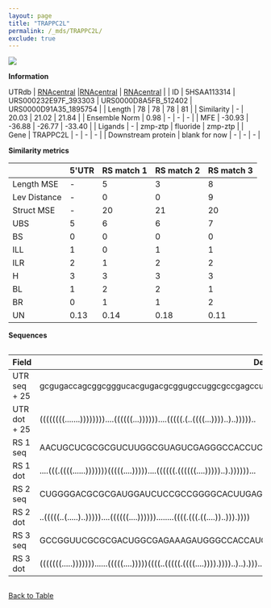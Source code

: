 ```yaml
---
layout: page
title: "TRAPPC2L"
permalink: /_mds/TRAPPC2L/
exclude: true
---
```




![](../../alns_9.28.22/aln_5HSAA113314_0.974.png?raw=true)


**Information**
<div style="overflow-x:auto;" markdown="block>
| | 5'UTR       | RS match 1   | RS match 2  | RS match 3 |
| ---- | ----------- | ----------- | ----------- | ----------- |
| Link | <a href="http://utrdb.ba.itb.cnr.it/getutr/5HSAA113314/1" target="_blank" rel="noopener noreferrer">UTRdb</a>   | <a href="https://rnacentral.org/rna/URS000232E97F/393303" target="_blank" rel="noopener noreferrer">RNAcentral</a>     |<a href="https://rnacentral.org/rna/URS0000D8A5FB/512402" target="_blank" rel="noopener noreferrer">RNAcentral</a>  | <a href="https://rnacentral.org/rna/URS0000D91A35/1895754" target="_blank" rel="noopener noreferrer">RNAcentral</a>   |
| ID | 5HSAA113314     | URS000232E97F_393303     | URS0000D8A5FB_512402     | URS0000D91A35_1895754     |
| Length | 78     |  78    | 78   |  81    |
| Similarity | - | 20.03 | 21.02 | 21.84 |
| Ensemble Norm | 0.98 | - | - | - |
| MFE | -30.93 | -36.88 | -26.77 | -33.40 |
| Ligands | - | zmp-ztp | fluoride | zmp-ztp |
| Gene | TRAPPC2L | - | - | - |
| Downstream protein | blank for now    |    -    | -  | - |
</div>

**Similarity metrics**

| | 5'UTR       | RS match 1   | RS match 2  | RS match 3 |
| ---- | ----------- | ----------- | ----------- | ----------- |
| Length MSE | - | 5 | 3 | 8 |
| Lev Distance | - | 0 | 0 | 9 |
| Struct MSE | - | 20 | 21 | 20 |
| UBS| 5 | 6 | 6 | 7 |
| BS | 0 | 0 | 0 | 0 |
| ILL | 1 | 0 | 1 | 1 |
| ILR | 2 | 1 | 2 | 2 |
| H | 3 | 3 | 3 | 3 |
| BL | 1 | 2 | 2 | 1 |
| BR | 0 | 1 | 1 | 2 |
| UN | 0.13 | 0.14 | 0.18 | 0.11 |

**Sequences**


<div style="overflow-x:auto;">

<table>
<colgroup>
<col width="30%" />
<col width="70%" />
</colgroup>
<thead>
<tr class="header">
<th>Field</th>
<th>Description</th>
</tr>
</thead>
<tbody>
<tr>
<td markdown="span">UTR seq + 25 </td>
<td markdown="span"> gcgugaccagcggcgggucacgugacgcggugccuggcgccgagccucccaagATGAGAAGATCTCCGCAATGGGGAA </td>
</tr>
<tr>
<td markdown="span">UTR dot + 25  </td>
<td markdown="span"> ((((((((.......))))))))....((((((...))))))....(((((.(..((((...))))..)..)))))..
</td>
</tr>


<tr>
<td markdown="span">RS 1 seq </td>
<td markdown="span"> AACUGCUCGCGCGUCUUGGCGUAGUCGAGGGCCACCUCGUAGGCGGCGCGCGCGAUGCCGAUCGCCUGGGCGCCGACG
</td>
</tr>


<tr>
<td markdown="span">RS 1 dot </td>
<td markdown="span"> ....(((.((((......)))))))(((((....)))))....((((((.((((((....)))))..).))))))...
</td>
</tr>


<tr>
<td markdown="span">RS 2 seq </td>
<td markdown="span"> CUGGGGACGCGCGAUGGAUCUCCGCCGGGGCACUUGAGUGCCCAAACCGCCGUUCUGGCUGAUGGUUCCUGCCCGGAC
</td>
</tr>


<tr>
<td markdown="span">RS 2 dot </td>
<td markdown="span"> ..(((((..(.....)..)))))....((((((....))))))........((((.(((.((....))..))).))))
</td>
</tr>


<tr>
<td markdown="span">RS 3 seq </td>
<td markdown="span"> GCCGGUUCGCGCGACUGGCGAGAAAGAUGGGCCACCAUCGGGGAACGCGAACGGUUUCCGCCGCUCGCCUGGGCACCCACU
</td>
</tr>


<tr>
<td markdown="span">RS 3 dot </td>
<td markdown="span"> (((((((.....)))))))......(((((....)))))((((..(((((.((((....)))).))))..)..).)))...
</td>
</tr>

</tbody>
</table>


</div>


[Back to Table](../../display)
